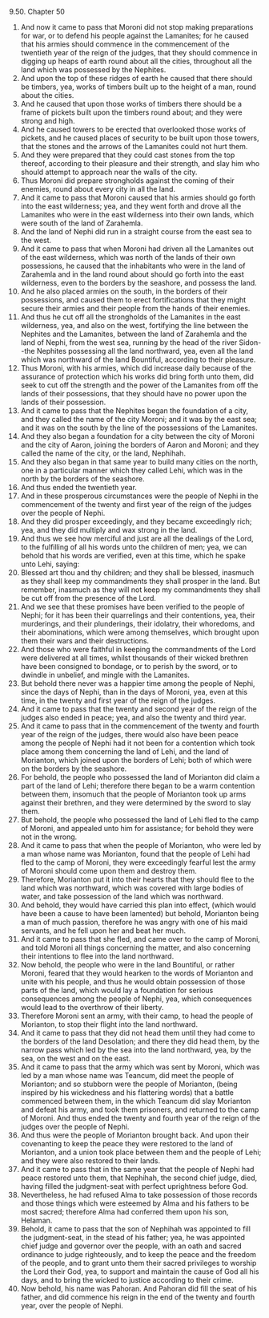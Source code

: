 9.50. Chapter 50
1. And now it came to pass that Moroni did not stop making preparations for war, or to defend his people against the Lamanites; for he caused that his armies should commence in the commencement of the twentieth year of the reign of the judges, that they should commence in digging up heaps of earth round about all the cities, throughout all the land which was possessed by the Nephites.
2. And upon the top of these ridges of earth he caused that there should be timbers, yea, works of timbers built up to the height of a man, round about the cities.
3. And he caused that upon those works of timbers there should be a frame of pickets built upon the timbers round about; and they were strong and high.
4. And he caused towers to be erected that overlooked those works of pickets, and he caused places of security to be built upon those towers, that the stones and the arrows of the Lamanites could not hurt them.
5. And they were prepared that they could cast stones from the top thereof, according to their pleasure and their strength, and slay him who should attempt to approach near the walls of the city.
6. Thus Moroni did prepare strongholds against the coming of their enemies, round about every city in all the land.
7. And it came to pass that Moroni caused that his armies should go forth into the east wilderness; yea, and they went forth and drove all the Lamanites who were in the east wilderness into their own lands, which were south of the land of Zarahemla.
8. And the land of Nephi did run in a straight course from the east sea to the west.
9. And it came to pass that when Moroni had driven all the Lamanites out of the east wilderness, which was north of the lands of their own possessions, he caused that the inhabitants who were in the land of Zarahemla and in the land round about should go forth into the east wilderness, even to the borders by the seashore, and possess the land.
10. And he also placed armies on the south, in the borders of their possessions, and caused them to erect fortifications that they might secure their armies and their people from the hands of their enemies.
11. And thus he cut off all the strongholds of the Lamanites in the east wilderness, yea, and also on the west, fortifying the line between the Nephites and the Lamanites, between the land of Zarahemla and the land of Nephi, from the west sea, running by the head of the river Sidon--the Nephites possessing all the land northward, yea, even all the land which was northward of the land Bountiful, according to their pleasure.
12. Thus Moroni, with his armies, which did increase daily because of the assurance of protection which his works did bring forth unto them, did seek to cut off the strength and the power of the Lamanites from off the lands of their possessions, that they should have no power upon the lands of their possession.
13. And it came to pass that the Nephites began the foundation of a city, and they called the name of the city Moroni; and it was by the east sea; and it was on the south by the line of the possessions of the Lamanites.
14. And they also began a foundation for a city between the city of Moroni and the city of Aaron, joining the borders of Aaron and Moroni; and they called the name of the city, or the land, Nephihah.
15. And they also began in that same year to build many cities on the north, one in a particular manner which they called Lehi, which was in the north by the borders of the seashore.
16. And thus ended the twentieth year.
17. And in these prosperous circumstances were the people of Nephi in the commencement of the twenty and first year of the reign of the judges over the people of Nephi.
18. And they did prosper exceedingly, and they became exceedingly rich; yea, and they did multiply and wax strong in the land.
19. And thus we see how merciful and just are all the dealings of the Lord, to the fulfilling of all his words unto the children of men; yea, we can behold that his words are verified, even at this time, which he spake unto Lehi, saying:
20. Blessed art thou and thy children; and they shall be blessed, inasmuch as they shall keep my commandments they shall prosper in the land. But remember, inasmuch as they will not keep my commandments they shall be cut off from the presence of the Lord.
21. And we see that these promises have been verified to the people of Nephi; for it has been their quarrelings and their contentions, yea, their murderings, and their plunderings, their idolatry, their whoredoms, and their abominations, which were among themselves, which brought upon them their wars and their destructions.
22. And those who were faithful in keeping the commandments of the Lord were delivered at all times, whilst thousands of their wicked brethren have been consigned to bondage, or to perish by the sword, or to dwindle in unbelief, and mingle with the Lamanites.
23. But behold there never was a happier time among the people of Nephi, since the days of Nephi, than in the days of Moroni, yea, even at this time, in the twenty and first year of the reign of the judges.
24. And it came to pass that the twenty and second year of the reign of the judges also ended in peace; yea, and also the twenty and third year.
25. And it came to pass that in the commencement of the twenty and fourth year of the reign of the judges, there would also have been peace among the people of Nephi had it not been for a contention which took place among them concerning the land of Lehi, and the land of Morianton, which joined upon the borders of Lehi; both of which were on the borders by the seashore.
26. For behold, the people who possessed the land of Morianton did claim a part of the land of Lehi; therefore there began to be a warm contention between them, insomuch that the people of Morianton took up arms against their brethren, and they were determined by the sword to slay them.
27. But behold, the people who possessed the land of Lehi fled to the camp of Moroni, and appealed unto him for assistance; for behold they were not in the wrong.
28. And it came to pass that when the people of Morianton, who were led by a man whose name was Morianton, found that the people of Lehi had fled to the camp of Moroni, they were exceedingly fearful lest the army of Moroni should come upon them and destroy them.
29. Therefore, Morianton put it into their hearts that they should flee to the land which was northward, which was covered with large bodies of water, and take possession of the land which was northward.
30. And behold, they would have carried this plan into effect, (which would have been a cause to have been lamented) but behold, Morianton being a man of much passion, therefore he was angry with one of his maid servants, and he fell upon her and beat her much.
31. And it came to pass that she fled, and came over to the camp of Moroni, and told Moroni all things concerning the matter, and also concerning their intentions to flee into the land northward.
32. Now behold, the people who were in the land Bountiful, or rather Moroni, feared that they would hearken to the words of Morianton and unite with his people, and thus he would obtain possession of those parts of the land, which would lay a foundation for serious consequences among the people of Nephi, yea, which consequences would lead to the overthrow of their liberty.
33. Therefore Moroni sent an army, with their camp, to head the people of Morianton, to stop their flight into the land northward.
34. And it came to pass that they did not head them until they had come to the borders of the land Desolation; and there they did head them, by the narrow pass which led by the sea into the land northward, yea, by the sea, on the west and on the east.
35. And it came to pass that the army which was sent by Moroni, which was led by a man whose name was Teancum, did meet the people of Morianton; and so stubborn were the people of Morianton, (being inspired by his wickedness and his flattering words) that a battle commenced between them, in the which Teancum did slay Morianton and defeat his army, and took them prisoners, and returned to the camp of Moroni. And thus ended the twenty and fourth year of the reign of the judges over the people of Nephi.
36. And thus were the people of Morianton brought back. And upon their covenanting to keep the peace they were restored to the land of Morianton, and a union took place between them and the people of Lehi; and they were also restored to their lands.
37. And it came to pass that in the same year that the people of Nephi had peace restored unto them, that Nephihah, the second chief judge, died, having filled the judgment-seat with perfect uprightness before God.
38. Nevertheless, he had refused Alma to take possession of those records and those things which were esteemed by Alma and his fathers to be most sacred; therefore Alma had conferred them upon his son, Helaman.
39. Behold, it came to pass that the son of Nephihah was appointed to fill the judgment-seat, in the stead of his father; yea, he was appointed chief judge and governor over the people, with an oath and sacred ordinance to judge righteously, and to keep the peace and the freedom of the people, and to grant unto them their sacred privileges to worship the Lord their God, yea, to support and maintain the cause of God all his days, and to bring the wicked to justice according to their crime.
40. Now behold, his name was Pahoran. And Pahoran did fill the seat of his father, and did commence his reign in the end of the twenty and fourth year, over the people of Nephi.

